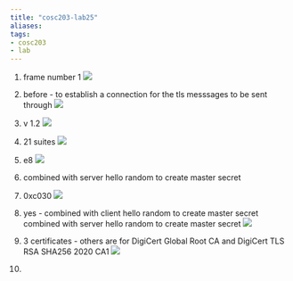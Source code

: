 ```yaml
---
title: "cosc203-lab25"
aliases: 
tags: 
- cosc203
- lab
---
```


1. frame number 1
![](https://i.imgur.com/MnxpcOS.png)

2. before - to establish a connection for the tls messsages to be sent through
![](https://i.imgur.com/nGC1CVq.png)

3. v 1.2
![](https://i.imgur.com/Do6uS27.png)

4. 21 suites
![](https://i.imgur.com/3mkjm0f.png)

5. e8
![](https://i.imgur.com/yugkqSb.png)

6. combined with server hello random to create master secret

7. 0xc030 
![](https://i.imgur.com/gFqpTCg.png)

8. yes - combined with client hello random to create master secret
combined with server hello random to create master secret
![](https://i.imgur.com/DS45Ved.png)

9. 3 certificates - others are for DigiCert Global Root CA and DigiCert TLS RSA SHA256 2020 CA1
![](https://i.imgur.com/0zDN8Zv.png)


19.